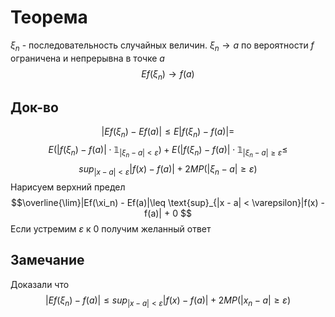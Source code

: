 # Теорема
$\xi_n$ - последовательность случайных величин.
$\xi_n \to a$ по вероятности
$f$ ограничена и непрерывна в точке $a$
$$Ef(\xi_n) \to f(a)$$
## Док-во
$$|Ef(\xi_n) - Ef(a)| \leq E|f(\xi_n) - f(a)| =$$
$$E(|f(\xi_n) - f(a) | \cdot \mathbb{1}_{|\xi_n - a| < \varepsilon}) + E(|f(\xi_n) - f(a)|\cdot \mathbb{1}_{|\xi_n - a| \geq \varepsilon} \leq$$
$$sup_{|x - a| < \varepsilon}|f(x) -f(a)| + 2MP(|\xi_n - a| \geq \varepsilon)$$
Нарисуем верхний предел
$$\overline{\lim}|Ef(\xi_n) - Ef(a)|\leq \text{sup}_{|x - a| < \varepsilon}|f(x) - f(a)| + 0 $$
Если устремим $\varepsilon$ к 0 получим желанный ответ

## Замечание
Доказали что $$|Ef(\xi_n) - f(a)| \leq sup_{|x - a| < \varepsilon}|f(x) -f(a)| + 2 M P(|x_n - a| \geq \varepsilon)$$
